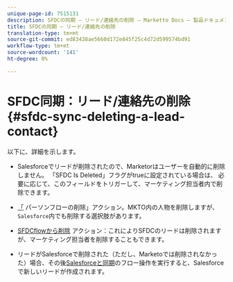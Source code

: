 ```yaml
---
unique-page-id: 7515131
description: SFDCの同期 — リード/連絡先の削除 — Marketto Docs — 製品ドキュメント
title: SFDCの同期 — リード/連絡先の削除
translation-type: tm+mt
source-git-commit: ed83438ae5660d172e845f25c4d72d599574bd91
workflow-type: tm+mt
source-wordcount: '141'
ht-degree: 0%

---
```



# SFDC同期：リード/連絡先の削除{#sfdc-sync-deleting-a-lead-contact}

以下に、詳細を示します。

* Salesforceでリードが削除されたので、Marketorはユーザーを自動的に削除しません。 「SFDC Is Deleted」フラグがtrueに設定されている場合は、 必要に応じて、このフィールドをトリガーして、マーケティング担当者内で削除できます。
* [「](/help/marketo/product-docs/core-marketo-concepts/smart-campaigns/flow-actions/delete-person.md) パーソンフローの削除」アクション。MKTO内の人物を削除しますが、`Salesforce`内でも削除する選択肢があります。

* [SFDCflowから削除](/help/marketo/product-docs/core-marketo-concepts/smart-campaigns/salesforce-flow-actions/delete-person-from-sfdc.md) アクション：これによりSFDCのリードは削除されますが、マーケティング担当者を削除することもできます。
* リードがSalesforceで削除された（ただし、Marketoでは削除されなかった）場合、その後[Salesforceと同期](/help/marketo/product-docs/core-marketo-concepts/smart-campaigns/salesforce-flow-actions/sync-person-to-sfdc.md)のフロー操作を実行すると、Salesforceで新しいリードが作成されます。
